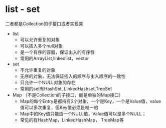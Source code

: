 # list - set

 二者都是Collection的子接口或者实现类

- list
  - 可以允许重复的对象
  - 可以插入多个null对象
  - 是一个有序的容器，保证出入的有序性
  - 常用的ArrayList,linkedlist，vector
- set
  - 不允许重复的对象
  - 无序的对象，无法保证插入的顺序与出入顺序的一致性
  - 只允许一个NULL对象的存在
  - 常用的set有HashSet, LinkedHashset,TreeSet
- Map       （不是Collection的子接口，而是单独的Map接口）
  - Map的每个Entry是都持有2个对象，一个是Key，一个是Value值，value值可以多次重复，但Key值必须是唯一的
  - Map中的Key值只能由一个NULL值，Value值可以是多个NULL；
  - 常见的有HashMap，LinkedHashMap， TreeMap等